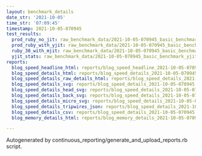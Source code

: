 ```yaml
---
layout: benchmark_details
date_str: '2021-10-05'
time_str: '07:09:45'
timestamp: 2021-10-05-070945
test_results:
  prod_ruby_no_jit: raw_benchmark_data/2021-10-05-070945_basic_benchmark_prod_ruby_no_jit.json
  prod_ruby_with_yjit: raw_benchmark_data/2021-10-05-070945_basic_benchmark_prod_ruby_with_yjit.json
  ruby_30_with_mjit: raw_benchmark_data/2021-10-05-070945_basic_benchmark_ruby_30_with_mjit.json
  yjit_stats: raw_benchmark_data/2021-10-05-070945_basic_benchmark_yjit_stats.json
reports:
  blog_speed_headline_html: reports/blog_speed_headline_2021-10-05-070945.html
  blog_speed_details_html: reports/blog_speed_details_2021-10-05-070945.html
  blog_speed_details_raw_details_html: reports/blog_speed_details_2021-10-05-070945.raw_details.html
  blog_speed_details_svg: reports/blog_speed_details_2021-10-05-070945.svg
  blog_speed_details_head_svg: reports/blog_speed_details_2021-10-05-070945.head.svg
  blog_speed_details_back_svg: reports/blog_speed_details_2021-10-05-070945.back.svg
  blog_speed_details_micro_svg: reports/blog_speed_details_2021-10-05-070945.micro.svg
  blog_speed_details_tripwires_json: reports/blog_speed_details_2021-10-05-070945.tripwires.json
  blog_speed_details_csv: reports/blog_speed_details_2021-10-05-070945.csv
  blog_memory_details_html: reports/blog_memory_details_2021-10-05-070945.html

---
```

Autogenerated by continuous_reporting/generate_and_upload_reports.rb script.
